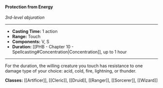 #### Protection from Energy
*3rd-level abjuration*
___
- **Casting Time:** 1 action
- **Range:** Touch
- **Components:** V, S
- **Duration:** [[PHB - Chapter 10 - Spellcasting#Concentration|Concentration]], up to 1 hour
---
For the duration, the willing creature you touch has resistance to one damage type of your choice: acid, cold, fire, lightning, or thunder.

**Classes:** [[Artificer]], [[Cleric]], [[Druid]], [[Ranger]], [[Sorcerer]], [[Wizard]]